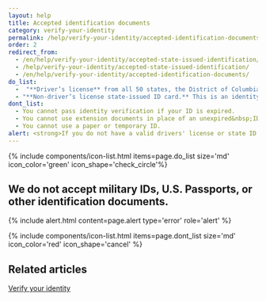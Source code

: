 ```yaml
---
layout: help
title: Accepted identification documents
category: verify-your-identity
permalink: /help/verify-your-identity/accepted-identification-documents/
order: 2
redirect_from:
  - /en/help/verify-your-identity/accepted-state-issued-identification/
  - /help/verify-your-identity/accepted-state-issued-identification/
  - /en/help/verify-your-identity/accepted-identification-documents/
do_list: 
  -  "**Driver’s license** from all 50 states, the District of Columbia (DC), and other US territories (Guam, US Virgin Islands, American Samoa, Mariana Islands and Puerto Rico)."
  - "**Non-driver’s license state-issued ID card.** This is an identity document issued by the state, the District of Columbia (DC), or US territory that asserts identity but does not give driving privileges."
dont_list:
  - You cannot pass identity verification if your ID is expired.
  - You cannot use extension documents in place of an unexpired&nbsp;ID.
  - You cannot use a paper or temporary ID.
alert: <strong>If you do not have a valid drivers' license or state ID card, you cannot use Login.gov for identity verification.</strong> Please contact the partner agency’s help center to find out what you can do instead."
---
```


{% include components/icon-list.html items=page.do_list size='md' icon_color='green' icon_shape='check_circle'%}

## We do not accept military IDs, U.S. Passports, or other identification documents.

{% include alert.html content=page.alert type='error' role='alert' %}


{% include components/icon-list.html items=page.dont_list size='md' icon_color='red' icon_shape='cancel' %}

## Related articles 

[Verify your identity](/help/verify-your-identity/how-to-verify-your-identity/)
